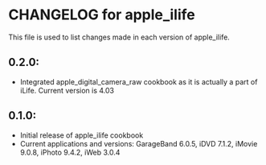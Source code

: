 # CHANGELOG for apple_ilife

This file is used to list changes made in each version of apple_ilife.

## 0.2.0:

* Integrated apple_digital_camera_raw cookbook as it is actually a part of iLife.  Current version is 4.03

## 0.1.0:

* Initial release of apple_ilife cookbook
* Current applications and versions: GarageBand 6.0.5, iDVD 7.1.2, iMovie 9.0.8, iPhoto 9.4.2, iWeb 3.0.4